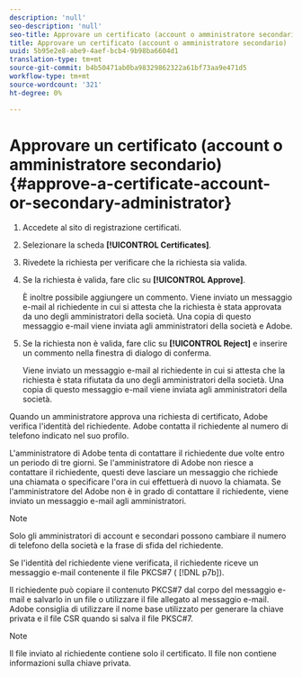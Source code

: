 ```yaml
---
description: 'null'
seo-description: 'null'
seo-title: Approvare un certificato (account o amministratore secondario)
title: Approvare un certificato (account o amministratore secondario)
uuid: 5b95e2e8-abe9-4aef-bcb4-9b98ba6604d1
translation-type: tm+mt
source-git-commit: b4b50471ab0ba98329862322a61bf73aa9e471d5
workflow-type: tm+mt
source-wordcount: '321'
ht-degree: 0%

---
```



# Approvare un certificato (account o amministratore secondario){#approve-a-certificate-account-or-secondary-administrator}

1. Accedete al sito di registrazione certificati.
1. Selezionare la scheda **[!UICONTROL Certificates]**.
1. Rivedete la richiesta per verificare che la richiesta sia valida.
1. Se la richiesta è valida, fare clic su **[!UICONTROL Approve]**.

   È inoltre possibile aggiungere un commento. Viene inviato un messaggio e-mail al richiedente in cui si attesta che la richiesta è stata approvata da uno degli amministratori della società. Una copia di questo messaggio e-mail viene inviata agli amministratori della società e  Adobe.

1. Se la richiesta non è valida, fare clic su **[!UICONTROL Reject]** e inserire un commento nella finestra di dialogo di conferma.

   Viene inviato un messaggio e-mail al richiedente in cui si attesta che la richiesta è stata rifiutata da uno degli amministratori della società. Una copia di questo messaggio e-mail viene inviata agli amministratori della società.

Quando un amministratore approva una richiesta di certificato,  Adobe verifica l&#39;identità del richiedente.  Adobe contatta il richiedente al numero di telefono indicato nel suo profilo.

L&#39;amministratore di Adobe  tenta di contattare il richiedente due volte entro un periodo di tre giorni. Se l&#39;amministratore di Adobe  non riesce a contattare il richiedente, questi deve lasciare un messaggio che richiede una chiamata o specificare l&#39;ora in cui effettuerà di nuovo la chiamata. Se l&#39;amministratore del Adobe  non è in grado di contattare il richiedente, viene inviato un messaggio e-mail agli amministratori.

>[!NOTE]
>
>Solo gli amministratori di account e secondari possono cambiare il numero di telefono della società e la frase di sfida del richiedente.

Se l&#39;identità del richiedente viene verificata, il richiedente riceve un messaggio e-mail contenente il file PKCS#7 ( [!DNL p7b]).

Il richiedente può copiare il contenuto PKCS#7 dal corpo del messaggio e-mail e salvarlo in un file o utilizzare il file allegato al messaggio e-mail.  Adobe consiglia di utilizzare il nome base utilizzato per generare la chiave privata e il file CSR quando si salva il file PKSC#7.

>[!NOTE]
>
>Il file inviato al richiedente contiene solo il certificato. Il file non contiene informazioni sulla chiave privata.

